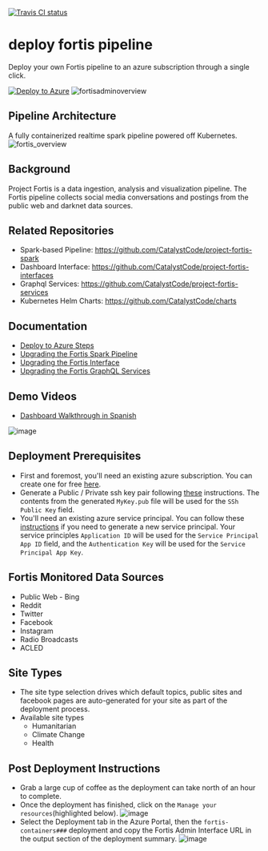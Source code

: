 [![Travis CI status](https://api.travis-ci.org/CatalystCode/project-fortis-pipeline.svg?branch=master)](https://travis-ci.org/CatalystCode/project-fortis-pipeline)

# deploy fortis pipeline
Deploy your own Fortis pipeline to an azure subscription through a single click. 

[![Deploy to Azure](http://azuredeploy.net/deploybutton.svg)](https://deploy.azure.com/?repository=https://github.com/catalystcode/fortis-containers/tree/master?ptmpl=azuredeploy.parameters.json)
![fortisadminoverview](https://user-images.githubusercontent.com/7635865/31245700-cd8193be-a9d0-11e7-9558-e78dd15951a2.png)


## Pipeline Architecture
A fully containerized realtime spark pipeline powered off Kubernetes. 
![fortis_overview](https://user-images.githubusercontent.com/7635865/29438127-927a70e8-8369-11e7-9158-85d78ceb16c9.png)

## Background
Project Fortis is a data ingestion, analysis and visualization pipeline. The Fortis pipeline collects social media conversations and postings from the public web and darknet data sources. 

## Related Repositories
* Spark-based Pipeline: https://github.com/CatalystCode/project-fortis-spark
* Dashboard Interface: https://github.com/CatalystCode/project-fortis-interfaces
* Graphql Services: https://github.com/CatalystCode/project-fortis-services
* Kubernetes Helm Charts: https://github.com/CatalystCode/charts

## Documentation
- [Deploy to Azure Steps]()
- [Upgrading the Fortis Spark Pipeline](docs/upgrading.md)
- [Upgrading the Fortis Interface](docs/interface-upgrade.md)
- [Upgrading the Fortis GraphQL Services](docs/service-upgrade.md)

## Demo Videos
- [Dashboard Walkthrough in Spanish](http://aka.ms/fortis-colombia-demo)

![image](https://user-images.githubusercontent.com/7635865/27882830-e785819c-6193-11e7-9b27-5fc452f23b1a.png)

## Deployment Prerequisites
* First and foremost, you'll need an existing azure subscription. You can create one for free [here](https://azure.microsoft.com/en-us/free/). 
* Generate a Public / Private ssh key pair following [these](https://help.github.com/articles/generating-a-new-ssh-key-and-adding-it-to-the-ssh-agent/) instructions. The contents from the generated `MyKey.pub` file will be used for the `SSh Public Key` field. 
* You'll need an existing azure service principal. You can follow these [instructions](https://docs.microsoft.com/en-us/azure/azure-resource-manager/resource-group-create-service-principal-portal) if you need to generate a new service principal. Your service principles `Application ID` will be used for the `Service Principal App ID` field, and the `Authentication Key` will be used for the `Service Principal App Key`. 

## Fortis Monitored Data Sources

* Public Web - Bing
* Reddit
* Twitter
* Facebook
* Instagram
* Radio Broadcasts
* ACLED

## Site Types
* The site type selection drives which default topics, public sites and facebook pages are auto-generated for your site as part of the deployment process.
* Available site types
  * Humanitarian
  * Climate Change
  * Health

## Post Deployment Instructions
* Grab a large cup of coffee as the deployment can take north of an hour to complete. 
* Once the deployment has finished, click on the `Manage your resources`(highlighted below). 
![image](https://user-images.githubusercontent.com/7635865/27893300-7a5d32c2-61ca-11e7-9413-50a3b125f9f1.png)
* Select the Deployment tab in the Azure Portal, then the `fortis-containers###` deployment and copy the Fortis Admin Interface URL in the output section of the deployment summary. 
![image](https://user-images.githubusercontent.com/7635865/27909039-66951d0a-6214-11e7-998b-be5603c4949b.png)
